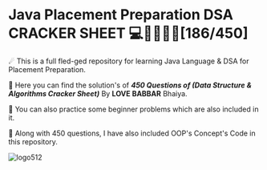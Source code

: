 # Java Placement Preparation DSA CRACKER SHEET 💻🦸‍♂️🐱‍👤[186/450]

☄ This is a full fled-ged repository for learning Java Language & DSA for Placement Preparation.

💪 Here you can find the solution's of **_450 Questions of (Data Structure & Algorithms Cracker Sheet)_** By **LOVE BABBAR** Bhaiya.

👊 You can also practice some beginner problems which are also included in it.

🎁 Along with 450 questions, I have also included OOP's Concept's Code in this repository.

![logo512](https://user-images.githubusercontent.com/65482419/118401608-f1490e80-b683-11eb-9e58-af14ae9a5cab.png)
